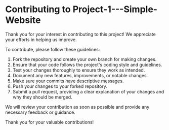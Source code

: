 # Contributing to Project-1---Simple-Website

Thank you for your interest in contributing to this project! We appreciate your efforts in helping us improve.

To contribute, please follow these guidelines:

1. Fork the repository and create your own branch for making changes.
2. Ensure that your code follows the project's coding style and guidelines.
3. Test your changes thoroughly to ensure they work as intended.
4. Document any new features, improvements, or notable changes.
5. Make sure your commits have descriptive messages.
6. Push your changes to your forked repository.
7. Submit a pull request, providing a clear explanation of your changes and why they should be merged.

We will review your contribution as soon as possible and provide any necessary feedback or guidance.

Thank you for your valuable contributions!